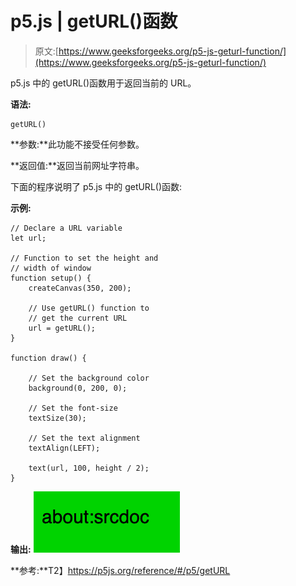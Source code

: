 # p5.js | getURL()函数

> 原文:[https://www.geeksforgeeks.org/p5-js-geturl-function/](https://www.geeksforgeeks.org/p5-js-geturl-function/)

p5.js 中的 getURL()函数用于返回当前的 URL。

**语法:**

```
getURL()
```

**参数:**此功能不接受任何参数。

**返回值:**返回当前网址字符串。

下面的程序说明了 p5.js 中的 getURL()函数:

**示例:**

```
// Declare a URL variable
let url;

// Function to set the height and
// width of window
function setup() {
    createCanvas(350, 200);

    // Use getURL() function to
    // get the current URL
    url = getURL();
}

function draw() {

    // Set the background color
    background(0, 200, 0);

    // Set the font-size
    textSize(30);

    // Set the text alignment
    textAlign(LEFT);

    text(url, 100, height / 2);
}
```

**输出:**
![](img/af458d77d146528fbceead0dedd2f287.png)

**参考:**T2】https://p5js.org/reference/#/p5/getURL